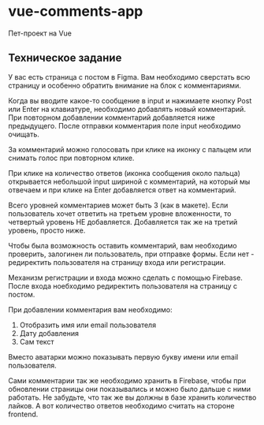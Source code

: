 # vue-comments-app

Пет-проект на Vue

## Техническое задание

У вас есть страница с постом в Figma. Вам необходимо сверстать всю страницу и особенно обратить внимание на блок с комментариями.

Когда вы вводите какое-то сообщение в input и нажимаете кнопку Post или Enter на клавиатуре, необходимо добавлять новый комментарий. При повторном добавлении комментарий добавляется ниже предыдущего. После отправки комментария поле input необходимо очищать.

За комментарий можно голосовать при клике на иконку с пальцем или снимать голос при повторном клике.

При клике на количество ответов (иконка сообщения около пальца) открывается небольшой input шириной с комментарий, на который мы отвечаем и при клике на Enter добавляется ответ на комментарий.

Всего уровней комментариев может быть 3 (как в макете). Если пользователь хочет ответить на третьем уровне вложенности, то четвертый уровень НЕ добавляется. Добавляется так же на третий уровень, просто ниже.

Чтобы была возможность оставить комментарий, вам необходимо проверить, залогинен ли пользователь, при отправке формы. Если нет - редиректить пользователя на страницу входа или регистрации.

Механизм регистрации и входа можно сделать с помощью Firebase. После входа ноебходимо редиректить пользователя на страницу с постом.

При добавлении комментария вам необходимо:

1. Отобразить имя или email пользователя
2. Дату добавления
3. Сам текст

Вместо аватарки можно показывать первую букву имени или email пользователя.

Сами комментарии так же необходимо хранить в Firebase, чтобы при обновлении страницы они показывались и можно было дальше с ними работать. Не забудьте, что так же вы должны в базе хранить количество лайков. А вот количество ответов необходимо считать на стороне frontend.
